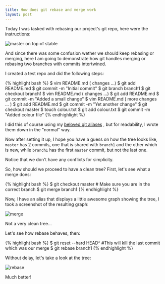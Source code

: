 ```yaml
---
title: How does git rebase and merge work
layout: post
---
```


Today I was tasked with rebasing our project's git repo, here were the
instructions:

![master on top of stable](http://i.imgur.com/zW2Xax9.png)

And since there was some confusion wether we should keep rebasing or merging,
here I am going to demonstrate how git handles merging or rebasing two branches
with commits intertwined.

I created a test repo and did the following steps:

{% highlight bash %}
$ vim README.md
( changes ...)
$ git add README.md
$ git commit -m "Initial commit"
$ git branch branch1
$ git checkout branch1
$ vim README.md
( changes ...)
$ git add README.md
$ git commit -m "Added a small change"
$ vim README.md
( more changes ... )
$ git add README.md
$ git commit -m "Yet another change"
$ git checkout master
$ touch colour.txt
$ git add colour.txt
$ git commit -m "Added colour file"
{% endhighlight %}

I did this of course using my [beloved git aliases](https://github.com/LuRsT/Setup/blob/master/.gitconfig)
, but for readability, I wrote them down in the "normal" way.

Now after setting it up, I hope you have a guess on how the tree looks like,
`master` has 2 commits, one that is shared with `branch1` and the other which is
new, while `branch1` has the first `master` commit, but not the last one.

Notice that we don't have any conflicts for simplicity.

So, how should we proceed to have a clean tree? First, let's see what a merge does:

{% highlight bash %}
$ git checkout master # Make sure you are in the correct branch
$ git merge branch1
{% endhighlight %}

Now, I have an alias that displays a little awesome graph showing the tree, I
took a screenshot of the resulting graph:

![merge](http://imgur.com/K6T2rtX.png)

Not a very clean tree...

Let's see how rebase behaves, then:

{% highlight bash %}
$ git reset --hard HEAD^ #This will kill the last commit which was our merge
$ git rebase branch1
{% endhighlight %}

Without delay, let's take a look at the tree:

![rebase](http://imgur.com/G7FbKtT.png)

Much better!
